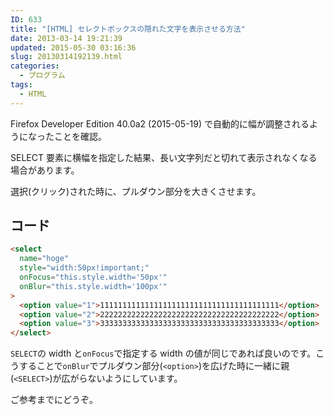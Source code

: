 ```yaml
---
ID: 633
title: "[HTML] セレクトボックスの隠れた文字を表示させる方法"
date: 2013-03-14 19:21:39
updated: 2015-05-30 03:16:36
slug: 20130314192139.html
categories:
  - プログラム
tags:
  - HTML
---
```


<div class=c-alertalert-danger">Firefox Developer Edition 40.0a2 (2015-05-19) で自動的に幅が調整されるようになったことを確認。</div>

SELECT 要素に横幅を指定した結果、長い文字列だと切れて表示されなくなる場合があります。

選択(クリック)された時に、プルダウン部分を大きくさせます。

<!--more-->

## コード

```html
<select
  name="hoge"
  style="width:50px!important;"
  onFocus="this.style.width='50px'"
  onBlur="this.style.width='100px'"
>
  <option value="1">1111111111111111111111111111111111111111</option>
  <option value="2">2222222222222222222222222222222222222222</option>
  <option value="3">3333333333333333333333333333333333333333</option>
</select>
```

`SELECT`の width と`onFocus`で指定する width の値が同じであれば良いのです。こうすることで`onBlur`でプルダウン部分(`<option>`)を広げた時に一緒に親(`<SELECT>`)が広がらないようにしています。

ご参考までにどうぞ。
